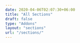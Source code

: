 ```yaml
---
date: 2020-04-06T02:07:30+06:00
title: "All Sections"
draft: false
type: "Addons"
layout: "sections"
url: "/sections/"
---
```

